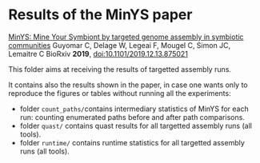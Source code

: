 # Results of the MinYS paper

[MinYS: Mine Your Symbiont by targeted genome assembly in symbiotic communities](https://www.biorxiv.org/content/10.1101/2019.12.13.875021v1) 
Guyomar C, Delage W, Legeai F, Mougel C, Simon JC, Lemaitre C 
BioRxiv **2019**, [doi:10.1101/2019.12.13.875021](https://www.biorxiv.org/content/10.1101/2019.12.13.875021v1)



This folder aims at receiving the results of targetted assembly runs.

It contains also the results shown in the paper, in case one wants only to reproduce the figures or tables without running all the experiments:

* folder `count_paths/`contains intermediary statistics of MinYS for each run: counting enumerated paths before and after path comparisons. 
* folder `quast/` contains quast results for all targetted assembly runs (all tools). 
* folder `runtime/` contains runtime statistics for all targetted assembly runs (all tools). 

